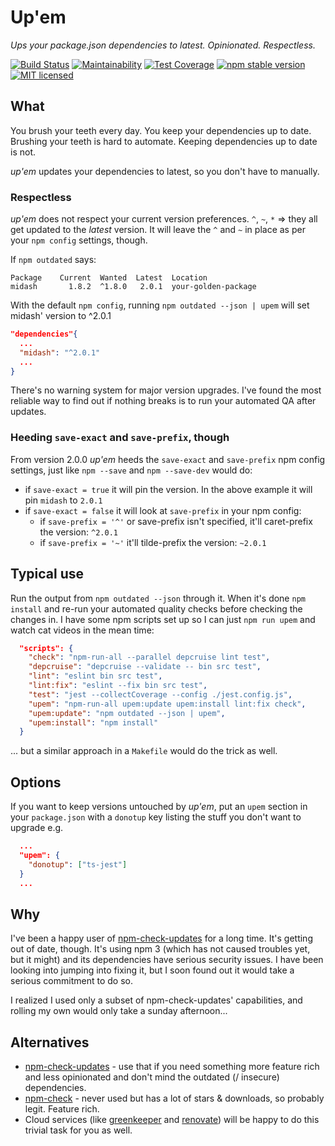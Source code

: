 # Up'em
*Ups your package.json dependencies to latest. Opinionated. Respectless.*

[![Build Status](https://travis-ci.org/sverweij/upem.svg?branch=master)](https://travis-ci.org/sverweij/upem)
[![Maintainability](https://api.codeclimate.com/v1/badges/ecd08465c81bc85b83fe/maintainability)](https://codeclimate.com/github/sverweij/upem/maintainability)
[![Test Coverage](https://api.codeclimate.com/v1/badges/ecd08465c81bc85b83fe/test_coverage)](https://codeclimate.com/github/sverweij/upem/test_coverage)
[![npm stable version](https://img.shields.io/npm/v/upem.svg)](https://npmjs.com/package/upem)
[![MIT licensed](https://img.shields.io/badge/license-MIT-blue.svg)](LICENSE)


## What
You brush your teeth every day. You keep your dependencies up to date.
Brushing your teeth is hard to automate. Keeping dependencies up to date
is not.

_up'em_ updates your dependencies to latest, so you don't have to manually.


### Respectless
_up'em_ does not respect your current version preferences. `^`, `~`, `*` =>
they all get updated to the _latest_ version. It will leave the `^` and `~`
in place as per your `npm config` settings, though.

If `npm outdated` says:
```
Package    Current  Wanted  Latest  Location
midash       1.8.2  ^1.8.0   2.0.1  your-golden-package
```

With the default `npm config`, running `npm outdated --json | upem` will
set midash' version to ^2.0.1

```json
"dependencies"{
  ...
  "midash": "^2.0.1"
  ...
}
```

There's no warning system for major version upgrades. I've found the most
reliable way to find out if nothing breaks is to run your automated QA
after updates. 

### Heeding `save-exact` and `save-prefix`, though
From version 2.0.0 _up'em_ heeds the `save-exact` and `save-prefix` npm config
settings, just like `npm --save` and `npm --save-dev` would do:
- if `save-exact = true` it will pin the version. In the above example it will
  pin `midash` to `2.0.1`
- if `save-exact = false` it will look at `save-prefix` in your npm config:
  - if `save-prefix = '^'` or save-prefix isn't specified, it'll caret-prefix
    the version: `^2.0.1`
  - if `save-prefix = '~'` it'll tilde-prefix the version: `~2.0.1`


## Typical use
Run the output from `npm outdated --json` through it. When it's done
`npm install` and re-run your automated quality checks before checking the
changes in. I have some npm scripts set up so I can just `npm run upem`
and watch cat videos in the mean time:

```json
  "scripts": {
    "check": "npm-run-all --parallel depcruise lint test",
    "depcruise": "depcruise --validate -- bin src test",
    "lint": "eslint bin src test",
    "lint:fix": "eslint --fix bin src test",
    "test": "jest --collectCoverage --config ./jest.config.js",
    "upem": "npm-run-all upem:update upem:install lint:fix check",
    "upem:update": "npm outdated --json | upem",
    "upem:install": "npm install"
  }
```

... but a similar approach in a `Makefile` would do the trick as well.

## Options
If you want to keep versions untouched by _up'em_, put an `upem` section
in your `package.json` with a `donotup` key listing the stuff you don't
want to upgrade e.g.

```json
  ...
  "upem": {
    "donotup": ["ts-jest"]
  }
  ...
```

## Why
I've been a happy user of [npm-check-updates](https://github.com/tjunnone/npm-check-updates)
for a long time. It's getting out of date, though. It's using npm 3 (which has not caused
troubles yet, but it might) and its dependencies have serious security issues.
I have been looking into jumping into fixing it, but I soon found out it would take
a serious commitment to do so.

I realized I used only a subset of npm-check-updates' capabilities, and rolling
my own would only take a sunday afternoon...

## Alternatives
- [npm-check-updates](https://github.com/tjunnone/npm-check-updates) - use that if you
  need something more feature rich and less opinionated and don't mind the outdated
  (/ insecure) dependencies.
- [npm-check](https://github.com/dylang/npm-check) - never used but has a lot of stars
  & downloads, so probably legit. Feature rich.
- Cloud services (like [greenkeeper](https://greenkeeper.io) and 
  [renovate](https://renovatebot.com)) will be happy to do this 
  trivial task for you as well.

